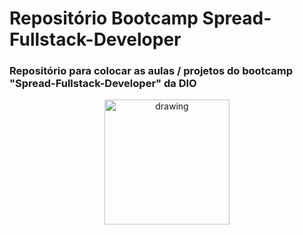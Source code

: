 # Repositório Bootcamp Spread-Fullstack-Developer

### Repositório para colocar as aulas / projetos do bootcamp "Spread-Fullstack-Developer" da DIO 

<p align="center">
<img src="https://hermes.digitalinnovation.one/tracks/a0fb3b13-3dd0-495e-8f07-77cc1a85991f.png" alt="drawing" width="200"/>
</p>